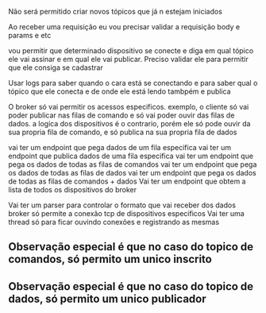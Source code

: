 Não será permitido criar novos tópicos que já n estejam iniciados

Ao receber uma requisição eu vou precisar validar a requisição body e params e etc

vou permitir que determinado dispositivo se conecte e diga em qual tópico ele vai assinar e em qual ele  vai publicar. Preciso validar ele para permitir que ele consiga se cadastrar

Usar logs para saber quando o cara está se conectando e para saber qual o tópico que ele conecta e de onde ele está lendo tambpém e publica

O broker só vai permitir os acessos especificos. exemplo, o cliente só vai poder publicar nas filas de comando e só vai poder ouvir das filas de dados. a logica dos dispositivos é o contrario, porém ele só pode ouvir da sua propria fila de comando, e só publica na sua propria fila de dados

vai ter um endpoint que pega dados de um fila especifica
vai ter um endpoint que publica dados de uma fila especifica
vai ter um endpoint que pega os dados de todas as filas de comandos
vai ter um endpoint que pega os dados de todas as filas de dados
vai ter um endpoint que pega os dados de todas as filas de comandos + dados
Vai ter um endpoint que obtem a lista de todos os dispositivos do broker

Vai ter um parser para controlar o formato que vai receber dos dados
broker só permite a conexão tcp de dispositivos especificos
Vai ter uma thread só para ficar ouvindo conexões e registrando as mesmas

## Observação especial é que no caso do topico de comandos, só permito um unico inscrito
## Observação especial é que no caso do topico de dados, só permito um unico publicador